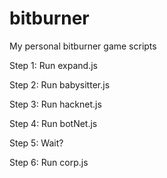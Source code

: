 # bitburner
My personal bitburner game scripts

Step 1: Run expand.js

Step 2: Run babysitter.js

Step 3: Run hacknet.js

Step 4: Run botNet.js

Step 5: Wait?

Step 6: Run corp.js
